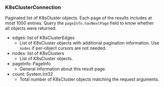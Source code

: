 ### K8sClusterConnection
Paginated list of K8sCluster objects. Each page of the results includes at most 1000 entries. Query the `pageInfo.hasNextPage` field to know whether all objects were returned.

- edges: list of K8sClusterEdges
  - List of K8sCluster objects with additional pagination information. Use `nodes` if per-object cursors are not needed.
- nodes: list of K8sClusters
  - List of K8sCluster objects.
- pageInfo: PageInfo
  - General information about this result page.
- count: System.Int32
  - Total number of K8sCluster objects matching the request arguments.
